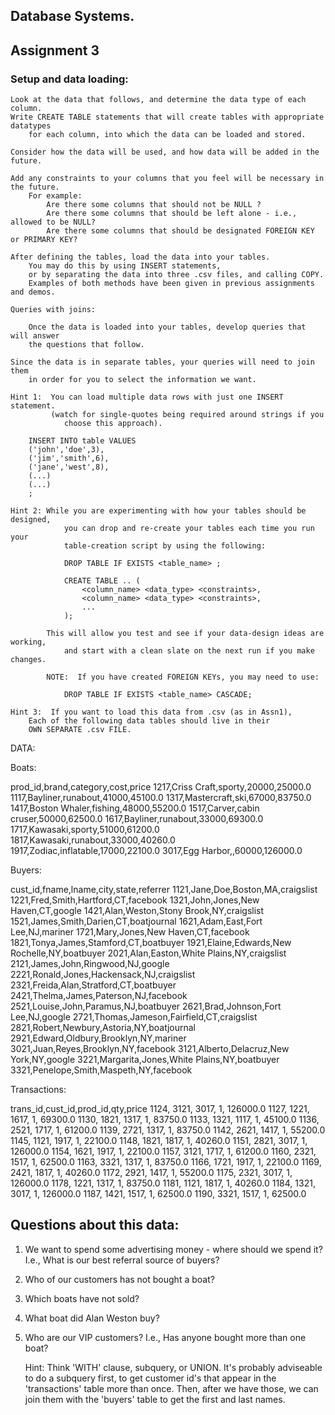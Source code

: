 
## Database Systems.   
## Assignment 3

### Setup and data loading:

    Look at the data that follows, and determine the data type of each column.
    Write CREATE TABLE statements that will create tables with appropriate datatypes
        for each column, into which the data can be loaded and stored.

    Consider how the data will be used, and how data will be added in the future.

    Add any constraints to your columns that you feel will be necessary in the future.
        For example: 
            Are there some columns that should not be NULL ?
            Are there some columns that should be left alone - i.e., allowed to be NULL?
            Are there some columns that should be designated FOREIGN KEY or PRIMARY KEY?

    After defining the tables, load the data into your tables.  
        You may do this by using INSERT statements,
        or by separating the data into three .csv files, and calling COPY.
        Examples of both methods have been given in previous assignments and demos.

    Queries with joins:

        Once the data is loaded into your tables, develop queries that will answer
        the questions that follow.

    Since the data is in separate tables, your queries will need to join them
        in order for you to select the information we want.

    Hint 1:  You can load multiple data rows with just one INSERT statement.
             (watch for single-quotes being required around strings if you
                choose this approach).

        INSERT INTO table VALUES 
        ('john','doe',3),
        ('jim','smith',6),
        ('jane','west',8),
        (...)
        (...)
        ;

    Hint 2: While you are experimenting with how your tables should be designed, 
                you can drop and re-create your tables each time you run your
                table-creation script by using the following:

                DROP TABLE IF EXISTS <table_name> ;

                CREATE TABLE .. (
                    <column_name> <data_type> <constraints>,
                    <column_name> <data_type> <constraints>,
                    ...
                );

            This will allow you test and see if your data-design ideas are working,
                and start with a clean slate on the next run if you make changes.

            NOTE:  If you have created FOREIGN KEYs, you may need to use:

                DROP TABLE IF EXISTS <table_name> CASCADE;

    Hint 3:  If you want to load this data from .csv (as in Assn1),
        Each of the following data tables should live in their 
        OWN SEPARATE .csv FILE.

DATA:


Boats:

prod_id,brand,category,cost,price
1217,Criss Craft,sporty,20000,25000.0
1117,Bayliner,runabout,41000,45100.0
1317,Mastercraft,ski,67000,83750.0
1417,Boston Whaler,fishing,48000,55200.0
1517,Carver,cabin cruser,50000,62500.0
1617,Bayliner,runabout,33000,69300.0
1717,Kawasaki,sporty,51000,61200.0
1817,Kawasaki,runabout,33000,40260.0
1917,Zodiac,inflatable,17000,22100.0
3017,Egg Harbor,,60000,126000.0


Buyers:

cust_id,fname,lname,city,state,referrer
1121,Jane,Doe,Boston,MA,craigslist
1221,Fred,Smith,Hartford,CT,facebook
1321,John,Jones,New Haven,CT,google
1421,Alan,Weston,Stony Brook,NY,craigslist
1521,James,Smith,Darien,CT,boatjournal
1621,Adam,East,Fort Lee,NJ,mariner
1721,Mary,Jones,New Haven,CT,facebook
1821,Tonya,James,Stamford,CT,boatbuyer
1921,Elaine,Edwards,New Rochelle,NY,boatbuyer
2021,Alan,Easton,White Plains,NY,craigslist
2121,James,John,Ringwood,NJ,google
2221,Ronald,Jones,Hackensack,NJ,craigslist
2321,Freida,Alan,Stratford,CT,boatbuyer
2421,Thelma,James,Paterson,NJ,facebook
2521,Louise,John,Paramus,NJ,boatbuyer
2621,Brad,Johnson,Fort Lee,NJ,google
2721,Thomas,Jameson,Fairfield,CT,craigslist
2821,Robert,Newbury,Astoria,NY,boatjournal
2921,Edward,Oldbury,Brooklyn,NY,mariner
3021,Juan,Reyes,Brooklyn,NY,facebook
3121,Alberto,Delacruz,New York,NY,google
3221,Margarita,Jones,White Plains,NY,boatbuyer
3321,Penelope,Smith,Maspeth,NY,facebook



Transactions:

trans_id,cust_id,prod_id,qty,price
1124, 3121, 3017, 1, 126000.0
1127, 1221, 1617, 1, 69300.0
1130, 1821, 1317, 1, 83750.0
1133, 1321, 1117, 1, 45100.0
1136, 2521, 1717, 1, 61200.0
1139, 2721, 1317, 1, 83750.0
1142, 2621, 1417, 1, 55200.0
1145, 1121, 1917, 1, 22100.0
1148, 1821, 1817, 1, 40260.0
1151, 2821, 3017, 1, 126000.0
1154, 1621, 1917, 1, 22100.0
1157, 3121, 1717, 1, 61200.0
1160, 2321, 1517, 1, 62500.0
1163, 3321, 1317, 1, 83750.0
1166, 1721, 1917, 1, 22100.0
1169, 2421, 1817, 1, 40260.0
1172, 2921, 1417, 1, 55200.0
1175, 2321, 3017, 1, 126000.0
1178, 1221, 1317, 1, 83750.0
1181, 1121, 1817, 1, 40260.0
1184, 1321, 3017, 1, 126000.0
1187, 1421, 1517, 1, 62500.0
1190, 3321, 1517, 1, 62500.0




## Questions about this data:

1.  We want to spend some advertising money - where should we spend it?
        I.e., What is our best referral source of buyers?

2.  Who of our customers has not bought a boat?

3.  Which boats have not sold?

4.  What boat did Alan Weston buy?

5.  Who are our VIP customers?
    I.e., Has anyone bought more than one boat?

    Hint:  Think 'WITH' clause, subquery, or UNION.
        It's probably adviseable to do a subquery first, to get customer id's that
        appear in the 'transactions' table more than once. 
        Then, after we have those, we can join them with the 'buyers' table 
        to get the first and last names.